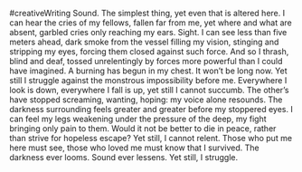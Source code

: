 #creativeWriting
Sound. The simplest thing, yet even that is altered here. I can hear the cries of my fellows, fallen far from me, yet where and what are absent, garbled cries only reaching my ears. Sight. I can see less than five meters ahead, dark smoke from the vessel filling my vision, stinging and stripping my eyes, forcing them closed against such force. And so I thrash, blind and deaf, tossed unrelentingly by forces more powerful than I could have imagined. A burning has begun in my chest. It won’t be long now. Yet still I struggle against the monstrous impossibility before me. Everywhere I look is down, everywhere I fall is up, yet still I cannot succumb. The other’s have stopped screaming, wanting, hoping: my voice alone resounds. The darkness surrounding feels greater and greater before my stoppered eyes.
I can feel my legs weakening under the pressure of the deep, my fight bringing only pain to them. Would it not be better to die in peace, rather than strive for hopeless escape? Yet still, I cannot relent. Those who put me here must see, those who loved me must know that I survived. The darkness ever looms. Sound ever lessens. Yet still, I struggle.